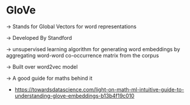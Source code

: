 # GloVe
-> Stands for Global Vectors for word representations

-> Developed By Standford

-> unsupervised learning algorithm for generating word embeddings by aggregating word-word co-occurrence matrix from the corpus 

-> Built over word2vec model

-> A good guide for maths behind it
        
- https://towardsdatascience.com/light-on-math-ml-intuitive-guide-to-understanding-glove-embeddings-b13b4f19c010
